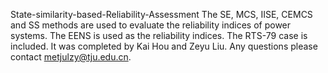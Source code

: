 State-similarity-based-Reliability-Assessment
The SE, MCS, IISE, CEMCS and SS methods are used to evaluate the reliability indices of power systems. The EENS is used as the reliability indices. The RTS-79 case is included.
It was completed by Kai Hou and Zeyu Liu. Any questions please contact metjulzy@tju.edu.cn.

